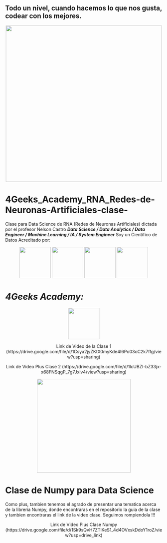 ## Todo un nivel, cuando hacemos lo que nos gusta, codear con los mejores. 

<p align="center">
<img src="https://s3.amazonaws.com/bloc-global-assets/almanac-assets/bootcamps/logos/000/002/594/original/4-Geeks-Academy.png?1467187267" height=500>

# 4Geeks_Academy_RNA_Redes-de-Neuronas-Artificiales-clase-
Clase para Data Science de RNA (Redes de Neuronas Artificiales) dictada por el profesor Nelson Castro
***Data Science / Data Analytics / Data Engineer / Machine Learning / IA / System Engineer***
Soy un Cientifico de Datos Acreditado por:
<p align="center">
<img src="https://www.masterdatascienceucm.com/wp-content/uploads/2020/07/data-science-analisis-de-datos.jpg.webp"  height=100>
<img src="https://coursereport-production.imgix.net/uploads/school/logo/1185/original/HENRY_logo.jpg?w=200&h=200&dpr=4&q=23"  height=100>
<img src="https://techcrunch.com/wp-content/uploads/2016/02/503746912.jpg?resize=1200,816" height=100>
  
<img src="https://cdn.goconqr.com/uploads/node/image/94587782/desktop_1770fc91-1a6a-4284-8432-ac1b36dddc86.jpg" height=100> 
  
# ***4Geeks Academy:***
                                                                                  
<p align="center">
<img src="https://4geeksacademy.com/static/dc42e38caa9db517ddea28bea5e40d02/74acc/4geeksacademy-logo-old.webp" height=100>
 </p> 
<p align="center">
Link de Video de la Clase 1 (https://drive.google.com/file/d/1Csya2jyZKtX0myKde4I6Po03oC2k7ffg/view?usp=sharing)
 </p> 
<p align="center">
Link de Video Plus Clase 2 (https://drive.google.com/file/d/1lcUBZl-bZ33jx-x68FNSqgP_7g7Jxlv4/view?usp=sharing)
 </p> 

<p align="center">
<img src="https://i.pinimg.com/474x/69/86/23/698623475e3132878237a89ac28e8266.jpg"  height=300>

# Clase de Numpy para Data Science
Como plus, tambien tenemos el agrado de presentar una tematica acerca de la libreria Numpy, donde encontraras en el repositorio la guia de la clase y tambien encontraras el link de la video clase.
Seguimos rompiendola !!!

<p align="center">
Link de Video Plus Clase Numpy (https://drive.google.com/file/d/1Sk9sQvH7ZTlKeS1_4d4OVxskDdoY1roZ/view?usp=drive_link)
 </p> 
